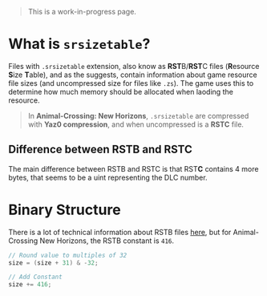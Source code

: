 > This is a work-in-progress page.

# What is `srsizetable`?
Files with `.srsizetable` extension, also know as **RST**B/**RST**C files (**R**esource **S**ize **T**able), and as the suggests, contain information about game resource file sizes (and uncompressed size for files like `.zs`). The game uses this to determine how much memory should be allocated when laoding the resource.

> In **Animal-Crossing: New Horizons**, `.srsizetable` are compressed with **Yaz0 compression**, and when uncompressed is a **RSTC** file.

## Difference between RSTB and RSTC
The main difference between RSTB and RSTC is that RST**C** contains 4 more bytes, that seems to be a uint representing the DLC number.

# Binary Structure

There is a lot of technical information about RSTB files [here](https://github.com/leoetlino/botw-re-notes/blob/master/resource_system.md#resource-size-table), but for Animal-Crossing New Horizons, the RSTB constant is `416`.

```csharp
// Round value to multiples of 32
size = (size + 31) & -32;

// Add Constant
size += 416;
```
